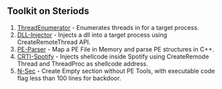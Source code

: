 ## Toolkit on Steriods

1. [ThreadEnumerator](https://github.com/xelemental/Windows-Toolkit/blob/main/ThreadIDEnumerator.cpp) - Enumerates threads in for a target process.
2. [DLL-Injector](https://github.com/xelemental/Windows-Toolkit/blob/main/DLL-Injector.cpp) - Injects a dll into a target process using CreateRemoteThread API.
3. [PE-Parser](https://github.com/xelemental/Windows-Toolkit/blob/main/PE-Parser.cpp) - Map a PE File in Memory and parse PE structures in C++.
4. [CRTI-Spotify](https://github.com/xelemental/Windows-Toolkit/blob/main/Spotify-CreateRemoteThread-Inject.cpp) - Injects shellcode inside Spotify using CreateRemode Thread and ThreadProc as shellcode address.
5. [N-Sec](https://github.com/xelemental/Windows-Toolkit/blob/main/N-Sec.cpp) - Create Empty section without PE Tools, with executable code flag less than 100 lines for backdoor.
